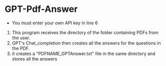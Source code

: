 # GPT-Pdf-Answer

* You must enter your own API key in line 6

1. This program receives the directory of the folder containing PDFs from the user.
2. GPT's Chat_completion then creates all the answers for the questions in the PDF.
3. it creates a "PDFNAME_GPTAnswer.txt" file in the same directory and stores all the answers
